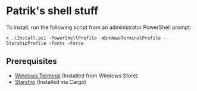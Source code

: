 # Patrik's shell stuff

To install, run the following script from an administrator PowerShell prompt:

```
> .\Install.ps1 -PowerShellProfile -WindowsTerminalProfile -StarshipProfile -Fonts -Force
```

## Prerequisites

* [Windows Terminal](https://www.microsoft.com/en-us/p/windows-terminal-preview/9n0dx20hk701) (Installed from Windows Store)
* [Starship](https://starship.rs/) (Installed via Cargo)